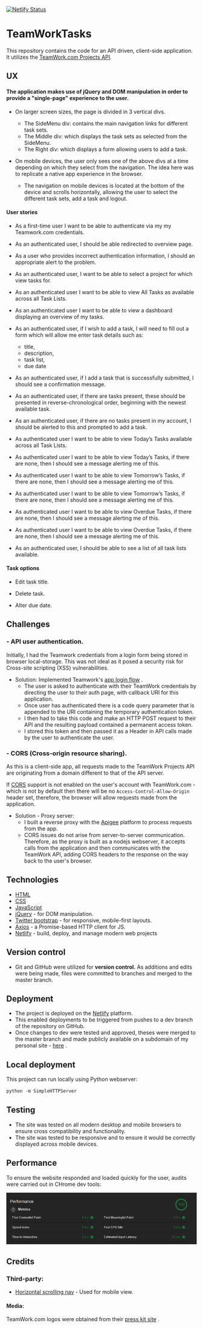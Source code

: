[![Netlify Status](https://api.netlify.com/api/v1/badges/d5bba725-bc6c-4ece-901c-69ce850698fc/deploy-status)](https://app.netlify.com/sites/agitated-noether-613123/deploys)
# TeamWorkTasks
This repository contains the code for an API driven, client-side application. It utilizes the [TeamWork.com Projects API](https://developer.teamwork.com).

## UX
#### The application makes use of jQuery and DOM manipulation in order to provide a "single-page" experience to the user.
- On larger screen sizes, the page is divided in 3 vertical divs.
    - The SideMenu div: contains the main navigation links for different task sets.
    - The Middle div: which displays the task sets as selected from the SideMenu.
    - The Right div: which displays a form allowing users to add a task.

- On mobile devices, the user only sees one of the above divs at a time depending on which they select from the navigation. The idea here was to replicate a native app experience in the browser.
    - The navigation on mobile devices is located at the bottom of the device and scrolls horizontally, allowing the user to select the different task sets, add a task and logout.

#### User stories
- As a first-time user I want to be able to authenticate via my my Teamwork.com credentials.

- As an authenticated user, I should be able redirected to overview page.

-  As a user who provides incorrect authentication information, I should  an appropriate alert to the problem.

- As an authenticated user, I want to be able to select a project for which view tasks for.

- As an authenticated user I want to be able to view All Tasks as available across all Task Lists.

- As an authenticated user I want to be able to view a dashboard displaying an overview of my tasks.

- As an authenticated user, if I wish to add a task, I will need to fill out a form which will allow me enter task details such as:
    - title,
    - description,
    - task list, 
    - due date


- As an authenticated user, if I add a task that is successfully submitted, I should see a confirmation message.

- As an authenticated user, if there are tasks present, these should be presented in reverse-chronological order, beginning with the newest available task.

- As an authenticated user, if there are no tasks present in my account, I should be alerted to this and prompted to add a task.

- As authenticated user I want to be able to view Today’s Tasks available across all Task Lists.

- As authenticated user I want to be able to view Today’s Tasks, if there are none, then I should see a message alerting me of this.

- As authenticated user I want to be able to view Tomorrow’s Tasks, if there are none, then I should see a message alerting me of this.

- As authenticated user I want to be able to view Tomorrow’s Tasks, if there are none, then I should see a message alerting me of this.

- As authenticated user I want to be able to view Overdue Tasks, if there are none, then I should see a message alerting me of this.

- As authenticated user I want to be able to view Overdue Tasks, if there are none, then I should see a message alerting me of this.

- As an authenticated user, I should be able to see a list of all task lists available.

#### Task options
- Edit task title.

- Delete task.

- Alter due date.


## Challenges
###  - API user authentication.
Initially, I had the Teamwork credentials from  a login form being stored in browser local-storage. This was not ideal as it posed a security risk for Cross-site scripting (XSS) vulnerabilities. 
- Solution: Implemented Teamwork's [app login flow](https://developer.teamwork.com/projects/authentication-questions/how-to-authenticate-via-app-login-flow) .
    - The user is asked to authenticate with their TeamWork credentials by directing the user to their auth page, with callback URI for this application.
    - Once user has authenticated there is a code query parameter that is appended to the URI containing the temporary authentication token.
    - I then had to take this code and make an HTTP POST request to their API and the resulting payload contained a permanent access token.
    - I stored this token and then passed it as a Header in API calls made by the user to authenticate the user.

### - CORS (Cross-origin resource sharing).
As this is a client-side app, all requests made to the TeamWork Projects API are originating from a domain different to that of the API server. 

If [CORS](https://en.wikipedia.org/wiki/Cross-origin_resource_sharing) support is not enabled on the user's account with TeamWork.com - which is not by default then there will be no `Access-Control-Allow-Origin` header set, therefore, the browser will allow requests made from the application.
- Solution - Proxy server:
    - I built a reverse proxy with the [Apigee](https://apigee.com/api-management/#/homepage) platform to process requests from the app.
    - CORS issues do not arise from server-to-server communication. Therefore, as the proxy is built as a nodejs webserver, it accepts calls from the application and then communicates with the TeamWork API, adding CORS headers to the response on the way back to the user's browser. 



## Technologies
- [HTML](https://developer.mozilla.org/en-US/docs/Learn/HTML)
- [CSS](https://developer.mozilla.org/en-US/docs/Web/CSS)
- [JavaScript](https://developer.mozilla.org/bm/docs/Web/JavaScript)
- [jQuery](https://jquery.com/) - for DOM manipulation.
- [Twitter bootstrap](https://www.getbootstrap.com) - for responsive, mobile-first layouts.
- [Axios](https://github.com/axios/axios) - a Promise-based HTTP client for JS.
- [Netlify](https://netlify.com) - build, deploy, and manage modern web projects


## Version control
- Git and GitHub were utilized for **version control.** As additions and edits were being made, files were committed to branches and merged to the master branch.

## Deployment
- The project is deployed on the [Netlify](https://netlify.com) platform.
- This enabled deployments to be triggered from pushes to a dev branch of the repository on GitHub.
- Once changes to dev were tested and approved, theses were merged to the master branch and made publicly available on a subdomain of my personal site - [here](https://todo.daveodea.com) .

## Local deployment
This project can run locally using Python webserver:
```python
python -m SimpleHTTPServer
```

## Testing
- The site was tested on all modern desktop and mobile browsers to ensure cross compatibility and functionality.
- The site was tested to be responsive and to ensure it would be correctly displayed across mobile devices.

## Performance
To ensure the website responded and loaded quickly for the user, audits were carried out in CHrome dev tools:

![performance](/assets/img/readme-assets/perform1.png)

## Credits
### Third-party:
- [Horizontal scrolling nav](https://iamsteve.me/blog/entry/horizontal-scrolling-responsive-menu) - Used for mobile view.

#### Media:
TeamWork.com logos were obtained from their [press kit site](https://www.teamwork.com/press-media-kit) .






